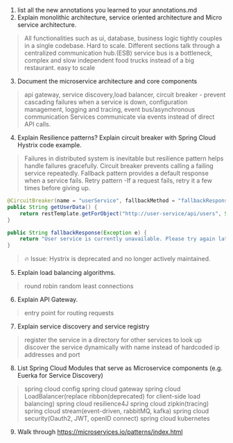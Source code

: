1. list all the new annotations you learned to your annotations.md
2. Explain monolithic architecture, service oriented architecture and Micro service architecture.
> All functionalities such as ui, database, business logic tightly couples in a single codebase. Hard to scale.
> Different sections talk through a centralized communication hub.(ESB) service bus is a bottleneck, complex and slow
> independent food trucks instead of a big restaurant. easy to scale
3. Document the microservice architecture and core components
> api gateway, service discovery,load balancer, circuit breaker - prevent cascading failures when a service is down, configuration management, logging and tracing, event bus/asynchronous communication
> Services communicate via events instead of direct API calls.
4. Explain Resilience patterns? Explain circuit breaker with Spring Cloud Hystrix code example.
> Failures in distributed system is inevitable but resilience pattern helps handle failures gracefully.
> Circuit breaker prevents calling a failing service repeatedly. Fallback pattern provides a default response when a service fails. Retry pattern -If a request fails, retry it a few times before giving up.
```java
@CircuitBreaker(name = "userService", fallbackMethod = "fallbackResponse")
public String getUserData() {
    return restTemplate.getForObject("http://user-service/api/users", String.class);
}

public String fallbackResponse(Exception e) {
    return "User service is currently unavailable. Please try again later.";
}

```
>🔥 Issue: Hystrix is deprecated and no longer actively maintained.


5. Explain load balancing algorithms.
> round robin
> random
> least connections
6. Explain API Gateway.
> entry point for routing requests
7. Explain service discovery and service registry
> register the service in a directory for other services to look up
> discover the service dynamically with name instead of hardcoded ip addresses and port
8. List Spring Cloud Modules that serve as Microservice components (e.g. Euerka for Service Discovery)
> spring cloud config
> spring cloud gateway
> spring cloud LoadBalancer(replace ribbon(deprecated) for client-side load balancing)
> spring cloud resilience4J
> spring cloud zipkin(tracing)
> spring cloud stream(event-driven, rabbitMQ, kafka)
> spring cloud security(Oauth2, JWT, openID connect)
> spring cloud kubernetes
9. Walk through https://microservices.io/patterns/index.html